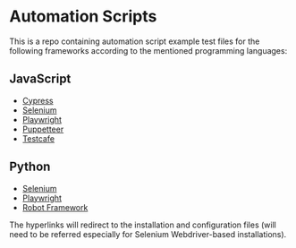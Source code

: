 # Automation Scripts


This is a repo containing automation script example test files for the following frameworks according to the mentioned programming languages:

## JavaScript

* [Cypress](https://docs.cypress.io/guides/getting-started/installing-cypress)
* [Selenium](https://www.geeksforgeeks.org/selenium-python-introduction-and-installation/)
* [Playwright](https://playwright.dev/docs/api/class-playwright)
* [Puppetteer](https://pptr.dev/)
* [Testcafe](https://testcafe.io)


## Python

* [Selenium](https://www.geeksforgeeks.org/how-to-install-selenium-in-python/)
* [Playwright](https://playwright.dev/python/docs/intro)
* [Robot Framework](https://robotframework.org/test-automation/)


The hyperlinks will redirect to the installation and configuration files (will need to be referred especially for Selenium Webdriver-based installations).